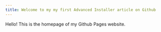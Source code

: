 ```yaml
---
title: Welcome to my my first Advanced Installer article on Github
---
```


Hello! This is the homepage of my Github Pages website.

